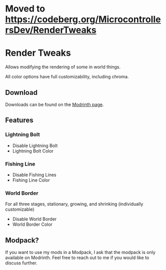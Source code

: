 # Moved to https://codeberg.org/MicrocontrollersDev/RenderTweaks

# Render Tweaks

Allows modifying the rendering of some in world things.

All color options have full customizability, including chroma.

## Download

Downloads can be found on the [Modrinth page](https://modrinth.com/mod/rendertweaks).

## Features

### Lightning Bolt

- Disable Lightning Bolt
- Lightning Bolt Color

### Fishing Line

- Disable Fishing Lines
- Fishing Line Color

### World Border 

For all three stages, stationary, growing, and shrinking (individually customizable)
- Disable World Border
- World Border Color

## Modpack?

If you want to use my mods in a Modpack, I ask that the modpack is only available on Modrinth. Feel free to reach out to me if you would like to discuss further.
